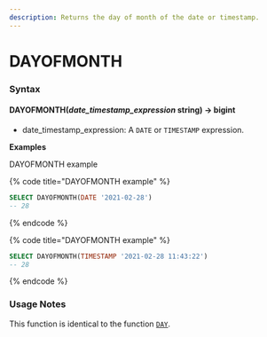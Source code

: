 ```yaml
---
description: Returns the day of month of the date or timestamp.
---
```


# DAYOFMONTH

### Syntax <a href="#syntax" id="syntax"></a>

#### DAYOFMONTH(_date\_timestamp\_expression_ string) → bigint <a href="#dayofmonthdate_timestamp_expression-string--bigint" id="dayofmonthdate_timestamp_expression-string--bigint"></a>

* date\_timestamp\_expression: A `DATE` or `TIMESTAMP` expression.

**Examples**

DAYOFMONTH example

{% code title="DAYOFMONTH example" %}
```sql
SELECT DAYOFMONTH(DATE '2021-02-28')
-- 28
```
{% endcode %}

{% code title="DAYOFMONTH example" %}
```sql
SELECT DAYOFMONTH(TIMESTAMP '2021-02-28 11:43:22')
-- 28
```
{% endcode %}

### Usage Notes <a href="#usage-notes" id="usage-notes"></a>

This function is identical to the function [`DAY`](day.md).
